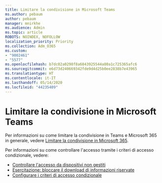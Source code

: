 ```yaml
---
title: Limitare la condivisione in Microsoft Teams
ms.author: pebaum
author: pebaum
manager: mnirkhe
ms.audience: Admin
ms.topic: article
ROBOTS: NOINDEX, NOFOLLOW
localization_priority: Priority
ms.collection: Adm_O365
ms.custom:
- "9002461"
- "5577"
ms.openlocfilehash: b7dc02a0298f8a6843925544a80a1c725365afc6
ms.sourcegitcommit: e6d73d240669342fde9d4d25b0ee2838b7e43965
ms.translationtype: HT
ms.contentlocale: it-IT
ms.lasthandoff: 05/14/2020
ms.locfileid: "44235409"
---
```

# <a name="limit-sharing-in-microsoft-teams"></a>Limitare la condivisione in Microsoft Teams

Per informazioni su come limitare la condivisione in Teams e Microsoft 365 in generale, vedere [Limitare la condivisione in Microsoft 365](https://docs.microsoft.com/microsoft-365/solutions/microsoft-365-limit-sharing?view=o365-worldwide).

Per informazioni su come controllare l'accesso tramite i criteri di accesso condizionale, vedere:

- [Controllare l'accesso da dispositivi non gestiti](https://docs.microsoft.com/sharepoint/control-access-from-unmanaged-devices)
- [Esercitazione: bloccare il download di informazioni riservate](https://docs.microsoft.com/cloud-app-security/use-case-proxy-block-session-aad)
- [Configurare i criteri di accesso condizionale](https://docs.microsoft.com/microsoft-365/business/set-up-conditional-access-policies?view=o365-worldwide)
